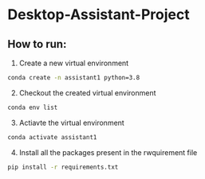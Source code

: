 # Desktop-Assistant-Project

## How to run:

1. Create a new virtual environment

```bash
conda create -n assistant1 python=3.8

```

2. Checkout the created virtual environment
```bash
conda env list
```
3. Actiavte the virtual environment

```bash
conda activate assistant1
```

4. Install all the packages present in the rwquirement file

```bash
pip install -r requirements.txt
```
